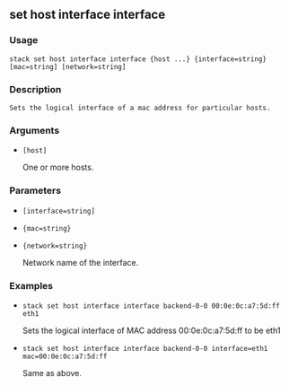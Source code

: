 ## set host interface interface

### Usage

`stack set host interface interface {host ...} {interface=string} [mac=string] [network=string]`

### Description


	Sets the logical interface of a mac address for particular hosts.

	

### Arguments

* `[host]`

   One or more hosts.


### Parameters
* `[interface=string]`
* `{mac=string}`
* `{network=string}`

   Network name of the interface.

### Examples

* `stack set host interface interface backend-0-0 00:0e:0c:a7:5d:ff eth1`

   Sets the logical interface of MAC address 00:0e:0c:a7:5d:ff to be eth1

* `stack set host interface interface backend-0-0 interface=eth1 mac=00:0e:0c:a7:5d:ff`

   Same as above.



